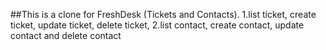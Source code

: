 ##This is a clone for FreshDesk (Tickets and Contacts).
1.list ticket, create ticket, update ticket, delete ticket, 
2.list contact, create contact, update contact and delete contact